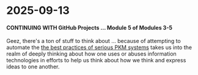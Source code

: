 # 2025-09-13

#### CONTINUING WITH GitHub Projects ... Module 5 of Modules 3-5

Geez, there's a ton of stuff to think about ... because of attempting to automate the [the best practices of serious PKM systems](https://ancientguy.github.io/PKM/2.Areas/00PKMSystems.html) takes us into the realm of deeply thinking about how one uses or abuses information technologies in efforts to help us think about how we think and express ideas to one another.